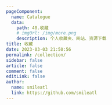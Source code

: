 ```yaml
---
pageComponent:
  name: Catalogue
  data:
    path: 40.收藏
    # imgUrl: /img/more.png
    description: 个人收藏夹、网站、资源下载
title: 收藏
date: 2023-03-03 21:50:56
permalink: /collection/
sidebar: false
article: false
comment: false
editLink: false
author:
  name: smileatl
  link: https://github.com/smileatl
---
```

